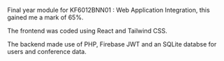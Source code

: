 Final year module for KF6012BNN01 : Web Application Integration, this gained me a mark of 65%. 

The frontend was coded using React and Tailwind CSS.

The backend made use of PHP, Firebase JWT and an SQLite databse for users and conference data.
